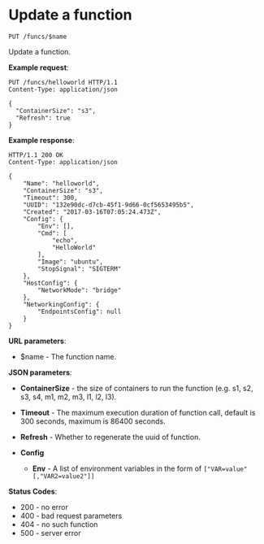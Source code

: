 # Update a function

`PUT /funcs/$name`

Update a function.

**Example request**:

```
PUT /funcs/helloworld HTTP/1.1
Content-Type: application/json

{
  "ContainerSize": "s3",
  "Refresh": true
}
```

**Example response**:

```
HTTP/1.1 200 OK
Content-Type: application/json

{
    "Name": "helloworld",
    "ContainerSize": "s3",
    "Timeout": 300,
    "UUID": "132e90dc-d7cb-45f1-9d66-0cf5653495b5",
    "Created": "2017-03-16T07:05:24.473Z",
    "Config": {
        "Env": [],
        "Cmd": [
            "echo",
            "HelloWorld"
        ],
        "Image": "ubuntu",
        "StopSignal": "SIGTERM"
    },
    "HostConfig": {
        "NetworkMode": "bridge"
    },
    "NetworkingConfig": {
        "EndpointsConfig": null
    }
}
```

**URL parameters**:

* $name - The function name.

**JSON parameters**:

-   **ContainerSize** - the size of containers to run the function (e.g. s1, s2, s3, s4, m1, m2, m3, l1, l2, l3).
-   **Timeout** - The maximum execution duration of function call, default is 300 seconds, maximum is 86400 seconds.
-   **Refresh** - Whether to regenerate the uuid of function.

-   **Config**

    -   **Env** - A list of environment variables in the form of `["VAR=value"[,"VAR2=value2"]]`

**Status Codes**:

* 200 - no error
* 400 - bad request parameters
* 404 - no such function
* 500 - server error
